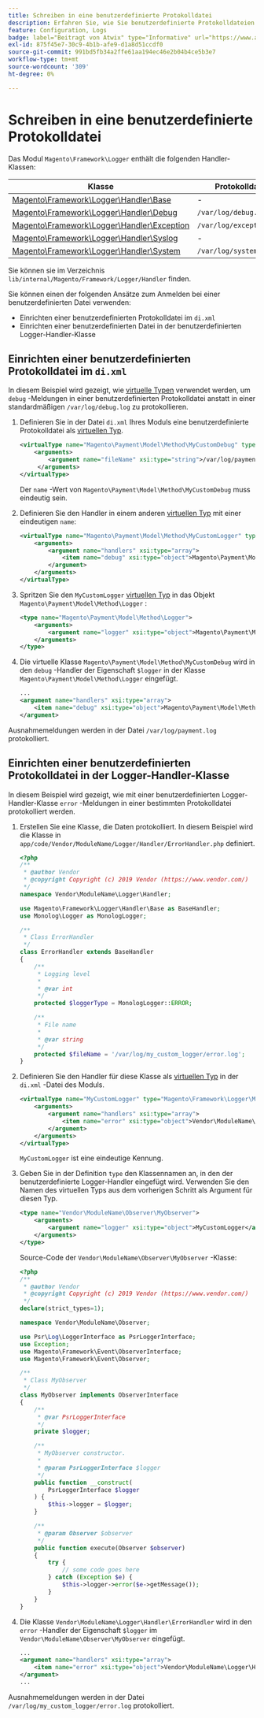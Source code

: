 ```yaml
---
title: Schreiben in eine benutzerdefinierte Protokolldatei
description: Erfahren Sie, wie Sie benutzerdefinierte Protokolldateien einrichten.
feature: Configuration, Logs
badge: label="Beitragt von Atwix" type="Informative" url="https://www.atwix.com/" tooltip="Atwix"
exl-id: 875f45e7-30c9-4b1b-afe9-d1a8d51ccdf0
source-git-commit: 991bd5fb34a2ffe61aa194ec46e2b04b4ce5b3e7
workflow-type: tm+mt
source-wordcount: '309'
ht-degree: 0%

---
```


# Schreiben in eine benutzerdefinierte Protokolldatei

Das Modul `Magento\Framework\Logger` enthält die folgenden Handler-Klassen:

| Klasse | Protokolldatei |
| ----- | -------- |
| [Magento\Framework\Logger\Handler\Base][base] | - |
| [Magento\Framework\Logger\Handler\Debug][debug] | `/var/log/debug.log` |
| [Magento\Framework\Logger\Handler\Exception][exception] | `/var/log/exception.log` |
| [Magento\Framework\Logger\Handler\Syslog][syslog] | - |
| [Magento\Framework\Logger\Handler\System][system] | `/var/log/system.log` |

Sie können sie im Verzeichnis `lib/internal/Magento/Framework/Logger/Handler` finden.

Sie können einen der folgenden Ansätze zum Anmelden bei einer benutzerdefinierten Datei verwenden:

- Einrichten einer benutzerdefinierten Protokolldatei im `di.xml`
- Einrichten einer benutzerdefinierten Datei in der benutzerdefinierten Logger-Handler-Klasse

## Einrichten einer benutzerdefinierten Protokolldatei im `di.xml`

In diesem Beispiel wird gezeigt, wie [virtuelle Typen](https://developer.adobe.com/commerce/php/development/build/dependency-injection-file/#virtual-types) verwendet werden, um `debug` -Meldungen in einer benutzerdefinierten Protokolldatei anstatt in einer standardmäßigen `/var/log/debug.log` zu protokollieren.

1. Definieren Sie in der Datei `di.xml` Ihres Moduls eine benutzerdefinierte Protokolldatei als [virtuellen Typ](https://developer.adobe.com/commerce/php/development/build/dependency-injection-file/#virtual-types).

   ```xml
   <virtualType name="Magento\Payment\Model\Method\MyCustomDebug" type="Magento\Framework\Logger\Handler\Base">
       <arguments>
           <argument name="fileName" xsi:type="string">/var/log/payment.log</argument>
        </arguments>
   </virtualType>
   ```

   Der `name` -Wert von `Magento\Payment\Model\Method\MyCustomDebug` muss eindeutig sein.

1. Definieren Sie den Handler in einem anderen [virtuellen Typ](https://developer.adobe.com/commerce/php/development/build/dependency-injection-file/#virtual-types) mit einer eindeutigen `name`:

   ```xml
   <virtualType name="Magento\Payment\Model\Method\MyCustomLogger" type="Magento\Framework\Logger\Monolog">
       <arguments>
           <argument name="handlers" xsi:type="array">
               <item name="debug" xsi:type="object">Magento\Payment\Model\Method\MyCustomDebug</item>
           </argument>
       </arguments>
   </virtualType>
   ```

1. Spritzen Sie den `MyCustomLogger` [virtuellen Typ](https://developer.adobe.com/commerce/php/development/build/dependency-injection-file/#virtual-types) in das Objekt `Magento\Payment\Model\Method\Logger` :

   ```xml
   <type name="Magento\Payment\Model\Method\Logger">
       <arguments>
           <argument name="logger" xsi:type="object">Magento\Payment\Model\Method\MyCustomLogger</argument>
       </arguments>
   </type>
   ```

1. Die virtuelle Klasse `Magento\Payment\Model\Method\MyCustomDebug` wird in den `debug` -Handler der Eigenschaft `$logger` in der Klasse `Magento\Payment\Model\Method\Logger` eingefügt.

   ```xml
   ...
   <argument name="handlers" xsi:type="array">
       <item name="debug" xsi:type="object">Magento\Payment\Model\Method\MyCustomDebug</item>
   </argument>
   ```

Ausnahmemeldungen werden in der Datei `/var/log/payment.log` protokolliert.

## Einrichten einer benutzerdefinierten Protokolldatei in der Logger-Handler-Klasse

In diesem Beispiel wird gezeigt, wie mit einer benutzerdefinierten Logger-Handler-Klasse `error` -Meldungen in einer bestimmten Protokolldatei protokolliert werden.

1. Erstellen Sie eine Klasse, die Daten protokolliert. In diesem Beispiel wird die Klasse in `app/code/Vendor/ModuleName/Logger/Handler/ErrorHandler.php` definiert.

   ```php
   <?php
   /**
    * @author Vendor
    * @copyright Copyright (c) 2019 Vendor (https://www.vendor.com/)
    */
   namespace Vendor\ModuleName\Logger\Handler;
   
   use Magento\Framework\Logger\Handler\Base as BaseHandler;
   use Monolog\Logger as MonologLogger;
   
   /**
    * Class ErrorHandler
    */
   class ErrorHandler extends BaseHandler
   {
       /**
        * Logging level
        *
        * @var int
        */
       protected $loggerType = MonologLogger::ERROR;
   
       /**
        * File name
        *
        * @var string
        */
       protected $fileName = '/var/log/my_custom_logger/error.log';
   }
   ```

1. Definieren Sie den Handler für diese Klasse als [virtuellen Typ](https://developer.adobe.com/commerce/php/development/build/dependency-injection-file/#virtual-types) in der `di.xml` -Datei des Moduls.

   ```xml
   <virtualType name="MyCustomLogger" type="Magento\Framework\Logger\Monolog">
       <arguments>
           <argument name="handlers" xsi:type="array">
               <item name="error" xsi:type="object">Vendor\ModuleName\Logger\Handler\ErrorHandler</item>
           </argument>
       </arguments>
   </virtualType>
   ```

   `MyCustomLogger` ist eine eindeutige Kennung.

1. Geben Sie in der Definition `type` den Klassennamen an, in den der benutzerdefinierte Logger-Handler eingefügt wird. Verwenden Sie den Namen des virtuellen Typs aus dem vorherigen Schritt als Argument für diesen Typ.

   ```xml
   <type name="Vendor\ModuleName\Observer\MyObserver">
       <arguments>
           <argument name="logger" xsi:type="object">MyCustomLogger</argument>
       </arguments>
   </type>
   ```

   Source-Code der `Vendor\ModuleName\Observer\MyObserver` -Klasse:

   ```php
   <?php
   /**
    * @author Vendor
    * @copyright Copyright (c) 2019 Vendor (https://www.vendor.com/)
    */
   declare(strict_types=1);
   
   namespace Vendor\ModuleName\Observer;
   
   use Psr\Log\LoggerInterface as PsrLoggerInterface;
   use Exception;
   use Magento\Framework\Event\ObserverInterface;
   use Magento\Framework\Event\Observer;
   
   /**
    * Class MyObserver
    */
   class MyObserver implements ObserverInterface
   {
       /**
        * @var PsrLoggerInterface
        */
       private $logger;
   
       /**
        * MyObserver constructor.
        *
        * @param PsrLoggerInterface $logger
        */
       public function __construct(
           PsrLoggerInterface $logger
       ) {
           $this->logger = $logger;
       }
   
       /**
        * @param Observer $observer
        */
       public function execute(Observer $observer)
       {
           try {
               // some code goes here
           } catch (Exception $e) {
               $this->logger->error($e->getMessage());
           }
       }
   }
   ```

1. Die Klasse `Vendor\ModuleName\Logger\Handler\ErrorHandler` wird in den `error` -Handler der Eigenschaft `$logger` im `Vendor\ModuleName\Observer\MyObserver` eingefügt.

   ```xml
   ...
   <argument name="handlers" xsi:type="array">
       <item name="error" xsi:type="object">Vendor\ModuleName\Logger\Handler\ErrorHandler</item>
   </argument>
   ...
   ```

Ausnahmemeldungen werden in der Datei `/var/log/my_custom_logger/error.log` protokolliert.

<!-- link definitions -->

[base]: https://github.com/magento/magento2/blob/2.4/lib/internal/Magento/Framework/Logger/Handler/Base.php
[debug]: https://github.com/magento/magento2/blob/2.4/lib/internal/Magento/Framework/Logger/Handler/Debug.php
[exception]: https://github.com/magento/magento2/blob/2.4/lib/internal/Magento/Framework/Logger/Handler/Exception.php
[syslog]: https://github.com/magento/magento2/blob/2.4/lib/internal/Magento/Framework/Logger/Handler/Syslog.php
[system]: https://github.com/magento/magento2/blob/2.4/lib/internal/Magento/Framework/Logger/Handler/System.php
